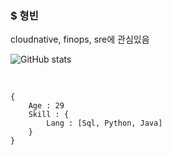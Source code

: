 ### $ 형빈

cloudnative, finops, sre에 관심있음 <br>

![GitHub stats](https://github-readme-stats.vercel.app/api?username=hyeongbin96&show_icons=true&theme=merko)

<br>

```
{
    Age : 29
    Skill : {
        Lang : [Sql, Python, Java]
    }
}
```